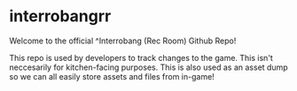 # interrobangrr
Welcome to the official ^Interrobang (Rec Room) Github Repo!

This repo is used by developers to track changes to the game. This isn't neccesarily for kitchen-facing purposes.
This is also used as an asset dump so we can all easily store assets and files from in-game!